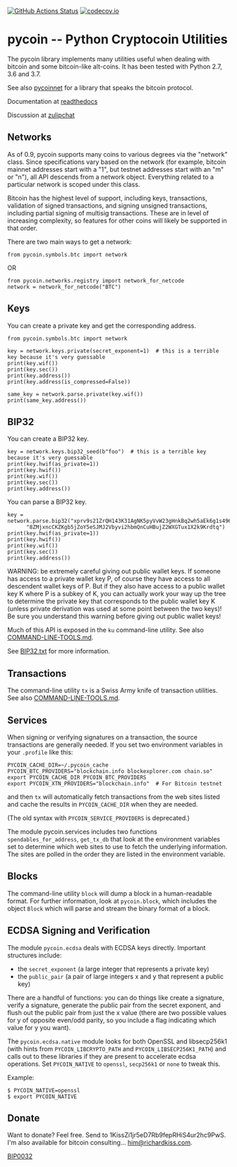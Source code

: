 [![GitHub Actions Status](https://github.com/richardkiss/pycoin/actions/workflows/test.yml/badge.svg)](https://github.com/richardkiss/pycoin/actions/workflows/test.yml)
[![codecov.io](https://codecov.io/github/richardkiss/pycoin/coverage.svg?branch=master)](https://codecov.io/github/richardkiss/pycoin)


pycoin -- Python Cryptocoin Utilities
=====================================

The pycoin library implements many utilities useful when dealing with bitcoin and some bitcoin-like
alt-coins. It has been tested with Python 2.7, 3.6 and 3.7.

See also [pycoinnet](http://github.com/richardkiss/pycoinnet/) for a library that speaks the bitcoin protocol.

Documentation at [readthedocs](http://pycoin.readthedocs.io/en/latest/)

Discussion at [zulipchat](https://pycoin.zulipchat.com/)


Networks
--------

As of 0.9, pycoin supports many coins to various degrees via the "network" class. Since specifications
vary based on the network (for example, bitcoin mainnet addresses start with a "1", but testnet
addresses start with an "m" or "n"), all API descends from a network object. Everything related to a
particular network is scoped under this class.

Bitcoin has the highest level of support, including keys, transactions, validation of signed transactions, and
signing unsigned transactions, including partial signing of multisig transactions. These are in level of
increasing complexity, so features for other coins will likely be supported in that order.

There are two main ways to get a network:

```
from pycoin.symbols.btc import network
```

OR

```
from pycoin.networks.registry import network_for_netcode
network = network_for_netcode("BTC")
```


Keys
----

You can create a private key and get the corresponding address.

```
from pycoin.symbols.btc import network

key = network.keys.private(secret_exponent=1)  # this is a terrible key because it's very guessable
print(key.wif())
print(key.sec())
print(key.address())
print(key.address(is_compressed=False))

same_key = network.parse.private(key.wif())
print(same_key.address())
```


BIP32
-----

You can create a BIP32 key.

```
key = network.keys.bip32_seed(b"foo")  # this is a terrible key because it's very guessable
print(key.hwif(as_private=1))
print(key.hwif())
print(key.wif())
print(key.sec())
print(key.address())
```

You can parse a BIP32 key.

```
key = network.parse.bip32("xprv9s21ZrQH143K31AgNK5pyVvW23gHnkBq2wh5aEk6g1s496M"
      "8ZMjxncCKZKgb5jZoY5eSJMJ2Vbyvi2hbmQnCuHBujZ2WXGTux1X2k9Krdtq")
print(key.hwif(as_private=1))
print(key.hwif())
print(key.wif())
print(key.sec())
print(key.address())
```

WARNING: be extremely careful giving out public wallet keys. If someone has access to a private wallet key P, of
course they have access to all descendent wallet keys of P. But if they also have access to a public wallet key K
where P is a subkey of K, you can actually work your way up the tree to determine the private key that corresponds
to the public wallet key K (unless private derivation was used at some point between the two keys)! Be sure you
understand this warning before giving out public wallet keys!

Much of this API is exposed in the `ku` command-line utility. See also [COMMAND-LINE-TOOLS.md](./COMMAND-LINE-TOOLS.md).

See [BIP32.txt](./BIP32.txt) for more information.


Transactions
------------

The command-line utility `tx` is a Swiss Army knife of transaction utilities. See also [COMMAND-LINE-TOOLS.md](./COMMAND-LINE-TOOLS.md).


Services
--------

When signing or verifying signatures on a transaction, the source transactions are generally needed. If you set two
environment variables in your `.profile` like this:

    PYCOIN_CACHE_DIR=~/.pycoin_cache
    PYCOIN_BTC_PROVIDERS="blockchain.info blockexplorer.com chain.so"
    export PYCOIN_CACHE_DIR PYCOIN_BTC_PROVIDERS
    export PYCOIN_XTN_PROVIDERS="blockchain.info"  # For Bitcoin testnet

and then `tx` will automatically fetch transactions from the web sites listed and cache the results in
`PYCOIN_CACHE_DIR` when they are needed.

(The old syntax with `PYCOIN_SERVICE_PROVIDERS` is deprecated.)

The module pycoin.services includes two functions `spendables_for_address`, `get_tx_db` that look at the
environment variables set to determine which web sites to use to fetch the underlying information. The sites are
polled in the order they are listed in the environment variable.


Blocks
------

The command-line utility `block` will dump a block in a human-readable format. For further information, look at
`pycoin.block`, which includes the object `Block` which will parse and stream the binary format of a block.


ECDSA Signing and Verification
------------------------------

The module `pycoin.ecdsa` deals with ECDSA keys directly. Important structures include:

- the `secret_exponent` (a large integer that represents a private key)
- the `public_pair` (a pair of large integers x and y that represent a public key)

There are a handful of functions: you can do things like create a signature, verify a signature, generate the public
pair from the secret exponent, and flush out the public pair from just the x value (there are two possible values
for y of opposite even/odd parity, so you include a flag indicating which value for y you want).

The `pycoin.ecdsa.native` module looks for both OpenSSL and libsecp256k1 (with hints from
`PYCOIN_LIBCRYPTO_PATH` and `PYCOIN_LIBSECP256K1_PATH`) and calls out to these libraries if
they are present to accelerate ecdsa operations. Set `PYCOIN_NATIVE` to `openssl`,
`secp256k1` or `none` to tweak this.

Example:

```
$ PYCOIN_NATIVE=openssl
$ export PYCOIN_NATIVE
```


Donate
------

Want to donate? Feel free. Send to 1KissZi1jr5eD7Rb9fepRHiS4ur2hc9PwS.
I'm also available for bitcoin consulting... him@richardkiss.com.


[BIP0032](https://github.com/bitcoin/bips/blob/master/bip-0032.mediawiki)
